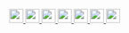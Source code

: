 <!-- target="_blank" で新しいタブで開くけどGtHubのREADMEでは無効(らしい) -->


<p align="left"> 
 
  <a target="_blank" href="https://cluster.mu/u/T_4c3">
    <img height="25" src="https://img.shields.io/badge/cluster--233852.svg?logo=cluster&style=for-the-badge">
  </a>

  <a target="_blank" href="https://www.pixiv.net/users/33003714">
    <img height="25" src="https://img.shields.io/badge/pixiv--0097fa.svg?logo=pixiv&style=for-the-badge">
  </a>

<!--
  <a target="_blank" href="http://twitter.com/T_4c3">
    <img height="25" src="https://img.shields.io/badge/Twitter--1DA1F2.svg?logo=twitter&style=for-the-badge">
  </a>


  <a target="_blank" href="https://chat.openai.com/g/g-eosZqfprH-t2">
     <img height="25" src="https://img.shields.io/badge/T2のGPTs--33ccff.svg?logo=OpenAI&style=for-the-badge">
  </a>
    -->
 
  <a target="_blank" href="https://note.com/tomm_4c3">
    <img height="25" src="https://img.shields.io/badge/note--238f76.svg?logo=note&style=for-the-badge">
  </a>
  
  <a target="_blank" href="https://qiita.com/T_4c3">
    <img height="25" src="https://img.shields.io/badge/Qiita--55C500.svg?logo=qiita&style=for-the-badge">
  </a>

  <a target="_blank" href="https://hub.vroid.com/users/33003714">
    <img height="25" src="https://img.shields.io/badge/VRoidHub--ffe100.svg?logo=VRoidHub&style=for-the-badge">
  </a>

<!--
  <a target="_blank" href="https://chat.openai.com/g/g-eosZqfprH-t2">
					<img height="25" src="https://img.shields.io/badge/T2のGPTs--ffe100.svg?logo=OpenAI&style=for-the-badge">
	 </a>
  -->
  
  <a target="_blank" href="https://www.amazon.co.jp/registry/wishlist/D63EG4MFV49/ref=cm_sw_r_cp_ep_ws_ze4oCb9NKFPDF">
    <img height="25" src="https://img.shields.io/badge/欲しいもの--FF9900.svg?logo=amazon&style=for-the-badge">
  </a>
  
  <a target="_blank" href="https://tototo4c3.booth.pm">
    <img height="25" src="https://img.shields.io/badge/booth--FC4D50.svg?logo=booth&style=for-the-badge">
  </a><!--<a target="_blank" href="https://tom4c3.github.io/">
    <img height="25" src="https://img.shields.io/badge/ポートフォリオ--F8A7A0.svg?style=for-the-badge">
  </a>
  -->

</p>

 <!--
<p align="left"> 
 <img alt="github stats" height="150px" src="https://github-readme-stats.vercel.app/api?username=Tom4c3&theme=onedark&show_icons=ture" />
  <img alt="Top Langs" height="150px" src="https://github-readme-stats.vercel.app/api/top-langs/?username=Tom4c3&layout=compact&show_icons=true&theme=onedark" />
</p>

[![trophy](https://github-profile-trophy.vercel.app/?username=Tom4c3&theme=onedark&column=7)](https://github.com/ryo-ma/github-profile-trophy)
-->
